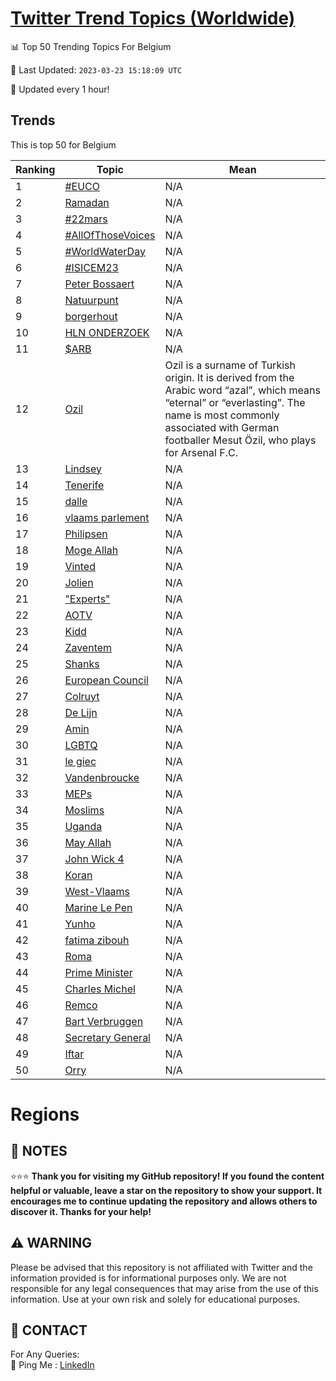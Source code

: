 [Twitter Trend Topics (Worldwide)](https://github.com/ErcinDedeoglu/Twitter-Trend-Topics)
==========


📊 Top 50 Trending Topics For Belgium

📆 Last Updated: `2023-03-23 15:18:09 UTC`

🔧 Updated every 1 hour!


## Trends

This is top 50 for Belgium

| Ranking | Topic | Mean |
| ------- | ------------ | ------------ |
| 1 | [#EUCO](http://twitter.com/search?q=%23EUCO) | N/A |
| 2 | [Ramadan](http://twitter.com/search?q=Ramadan) | N/A |
| 3 | [#22mars](http://twitter.com/search?q=%2322mars) | N/A |
| 4 | [#AllOfThoseVoices](http://twitter.com/search?q=%23AllOfThoseVoices) | N/A |
| 5 | [#WorldWaterDay](http://twitter.com/search?q=%23WorldWaterDay) | N/A |
| 6 | [#ISICEM23](http://twitter.com/search?q=%23ISICEM23) | N/A |
| 7 | [Peter Bossaert](http://twitter.com/search?q=Peter+Bossaert) | N/A |
| 8 | [Natuurpunt](http://twitter.com/search?q=Natuurpunt) | N/A |
| 9 | [borgerhout](http://twitter.com/search?q=borgerhout) | N/A |
| 10 | [HLN ONDERZOEK](http://twitter.com/search?q=HLN+ONDERZOEK) | N/A |
| 11 | [$ARB](http://twitter.com/search?q=%24ARB) | N/A |
| 12 | [Ozil](http://twitter.com/search?q=Ozil) | Ozil is a surname of Turkish origin. It is derived from the Arabic word “azal”, which means “eternal” or “everlasting”. The name is most commonly associated with German footballer Mesut Özil, who plays for Arsenal F.C. |
| 13 | [Lindsey](http://twitter.com/search?q=Lindsey) | N/A |
| 14 | [Tenerife](http://twitter.com/search?q=Tenerife) | N/A |
| 15 | [dalle](http://twitter.com/search?q=dalle) | N/A |
| 16 | [vlaams parlement](http://twitter.com/search?q=vlaams+parlement) | N/A |
| 17 | [Philipsen](http://twitter.com/search?q=Philipsen) | N/A |
| 18 | [Moge Allah](http://twitter.com/search?q=Moge+Allah) | N/A |
| 19 | [Vinted](http://twitter.com/search?q=Vinted) | N/A |
| 20 | [Jolien](http://twitter.com/search?q=Jolien) | N/A |
| 21 | ["Experts"](http://twitter.com/search?q=%22Experts%22) | N/A |
| 22 | [AOTV](http://twitter.com/search?q=AOTV) | N/A |
| 23 | [Kidd](http://twitter.com/search?q=Kidd) | N/A |
| 24 | [Zaventem](http://twitter.com/search?q=Zaventem) | N/A |
| 25 | [Shanks](http://twitter.com/search?q=Shanks) | N/A |
| 26 | [European Council](http://twitter.com/search?q=European+Council) | N/A |
| 27 | [Colruyt](http://twitter.com/search?q=Colruyt) | N/A |
| 28 | [De Lijn](http://twitter.com/search?q=De+Lijn) | N/A |
| 29 | [Amin](http://twitter.com/search?q=Amin) | N/A |
| 30 | [LGBTQ](http://twitter.com/search?q=LGBTQ) | N/A |
| 31 | [le giec](http://twitter.com/search?q=le+giec) | N/A |
| 32 | [Vandenbroucke](http://twitter.com/search?q=Vandenbroucke) | N/A |
| 33 | [MEPs](http://twitter.com/search?q=MEPs) | N/A |
| 34 | [Moslims](http://twitter.com/search?q=Moslims) | N/A |
| 35 | [Uganda](http://twitter.com/search?q=Uganda) | N/A |
| 36 | [May Allah](http://twitter.com/search?q=May+Allah) | N/A |
| 37 | [John Wick 4](http://twitter.com/search?q=John+Wick+4) | N/A |
| 38 | [Koran](http://twitter.com/search?q=Koran) | N/A |
| 39 | [West-Vlaams](http://twitter.com/search?q=West-Vlaams) | N/A |
| 40 | [Marine Le Pen](http://twitter.com/search?q=Marine+Le+Pen) | N/A |
| 41 | [Yunho](http://twitter.com/search?q=Yunho) | N/A |
| 42 | [fatima zibouh](http://twitter.com/search?q=fatima+zibouh) | N/A |
| 43 | [Roma](http://twitter.com/search?q=Roma) | N/A |
| 44 | [Prime Minister](http://twitter.com/search?q=Prime+Minister) | N/A |
| 45 | [Charles Michel](http://twitter.com/search?q=Charles+Michel) | N/A |
| 46 | [Remco](http://twitter.com/search?q=Remco) | N/A |
| 47 | [Bart Verbruggen](http://twitter.com/search?q=Bart+Verbruggen) | N/A |
| 48 | [Secretary General](http://twitter.com/search?q=Secretary+General) | N/A |
| 49 | [Iftar](http://twitter.com/search?q=Iftar) | N/A |
| 50 | [Orry](http://twitter.com/search?q=Orry) | N/A |



# Regions




## 📝 NOTES

⭐⭐⭐ **Thank you for visiting my GitHub repository! If you found the content helpful or valuable, leave a star on the repository to show your support. It encourages me to continue updating the repository and allows others to discover it. Thanks for your help!**


## ⚠️ WARNING

Please be advised that this repository is not affiliated with Twitter and the information provided is for informational purposes only. We are not responsible for any legal consequences that may arise from the use of this information. Use at your own risk and solely for educational purposes.


## 📨 CONTACT

 For Any Queries:  
            🏓 Ping Me : [LinkedIn](https://www.linkedin.com/in/ercindedeoglu/)
